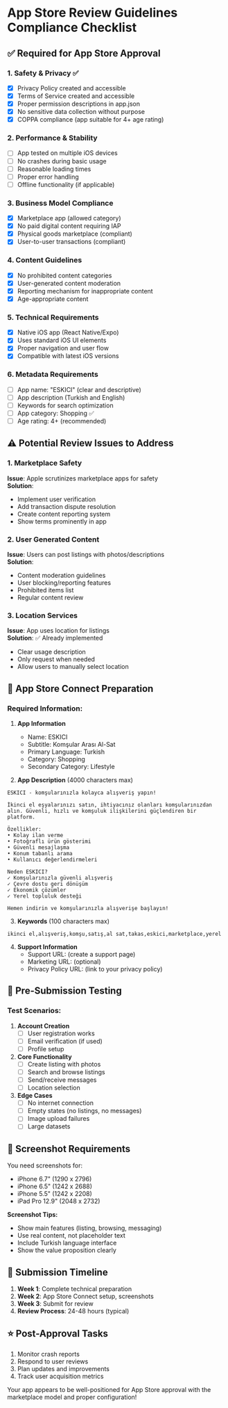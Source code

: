 # App Store Review Guidelines Compliance Checklist

## ✅ Required for App Store Approval

### 1. Safety & Privacy ✅
- [x] Privacy Policy created and accessible
- [x] Terms of Service created and accessible  
- [x] Proper permission descriptions in app.json
- [x] No sensitive data collection without purpose
- [x] COPPA compliance (app suitable for 4+ age rating)

### 2. Performance & Stability
- [ ] App tested on multiple iOS devices
- [ ] No crashes during basic usage
- [ ] Reasonable loading times
- [ ] Proper error handling
- [ ] Offline functionality (if applicable)

### 3. Business Model Compliance
- [x] Marketplace app (allowed category)
- [x] No paid digital content requiring IAP
- [x] Physical goods marketplace (compliant)
- [x] User-to-user transactions (compliant)

### 4. Content Guidelines
- [x] No prohibited content categories
- [x] User-generated content moderation
- [x] Reporting mechanism for inappropriate content
- [x] Age-appropriate content

### 5. Technical Requirements
- [x] Native iOS app (React Native/Expo)
- [x] Uses standard iOS UI elements
- [x] Proper navigation and user flow
- [x] Compatible with latest iOS versions

### 6. Metadata Requirements
- [ ] App name: "ESKICI" (clear and descriptive)
- [ ] App description (Turkish and English)
- [ ] Keywords for search optimization
- [ ] App category: Shopping ✅
- [ ] Age rating: 4+ (recommended)

## ⚠️ Potential Review Issues to Address

### 1. Marketplace Safety
**Issue**: Apple scrutinizes marketplace apps for safety  
**Solution**: 
- Implement user verification
- Add transaction dispute resolution
- Create content reporting system
- Show terms prominently in app

### 2. User Generated Content
**Issue**: Users can post listings with photos/descriptions  
**Solution**:
- Content moderation guidelines
- User blocking/reporting features
- Prohibited items list
- Regular content review

### 3. Location Services
**Issue**: App uses location for listings  
**Solution**: ✅ Already implemented
- Clear usage description
- Only request when needed
- Allow users to manually select location

## 📱 App Store Connect Preparation

### Required Information:
1. **App Information**
   - Name: ESKICI
   - Subtitle: Komşular Arası Al-Sat
   - Primary Language: Turkish
   - Category: Shopping
   - Secondary Category: Lifestyle

2. **App Description** (4000 characters max)
```
ESKICI - komşularınızla kolayca alışveriş yapın!

İkinci el eşyalarınızı satın, ihtiyacınız olanları komşularınızdan alın. Güvenli, hızlı ve komşuluk ilişkilerini güçlendiren bir platform.

Özellikler:
• Kolay ilan verme
• Fotoğraflı ürün gösterimi  
• Güvenli mesajlaşma
• Konum tabanlı arama
• Kullanıcı değerlendirmeleri

Neden ESKICI?
✓ Komşularınızla güvenli alışveriş
✓ Çevre dostu geri dönüşüm
✓ Ekonomik çözümler
✓ Yerel topluluk desteği

Hemen indirin ve komşularınızla alışverişe başlayın!
```

3. **Keywords** (100 characters max)
```
ikinci el,alışveriş,komşu,satış,al sat,takas,eskici,marketplace,yerel
```

4. **Support Information**
   - Support URL: (create a support page)
   - Marketing URL: (optional)
   - Privacy Policy URL: (link to your privacy policy)

## 🎯 Pre-Submission Testing

### Test Scenarios:
1. **Account Creation**
   - [ ] User registration works
   - [ ] Email verification (if used)
   - [ ] Profile setup

2. **Core Functionality**
   - [ ] Create listing with photos
   - [ ] Search and browse listings
   - [ ] Send/receive messages
   - [ ] Location selection

3. **Edge Cases**
   - [ ] No internet connection
   - [ ] Empty states (no listings, no messages)
   - [ ] Image upload failures
   - [ ] Large datasets

## 📸 Screenshot Requirements

You need screenshots for:
- iPhone 6.7" (1290 x 2796)
- iPhone 6.5" (1242 x 2688)  
- iPhone 5.5" (1242 x 2208)
- iPad Pro 12.9" (2048 x 2732)

**Screenshot Tips:**
- Show main features (listing, browsing, messaging)
- Use real content, not placeholder text
- Include Turkish language interface
- Show the value proposition clearly

## 🚀 Submission Timeline

1. **Week 1**: Complete technical preparation
2. **Week 2**: App Store Connect setup, screenshots
3. **Week 3**: Submit for review
4. **Review Process**: 24-48 hours (typical)

## ⭐ Post-Approval Tasks

1. Monitor crash reports
2. Respond to user reviews
3. Plan updates and improvements
4. Track user acquisition metrics

Your app appears to be well-positioned for App Store approval with the marketplace model and proper configuration!